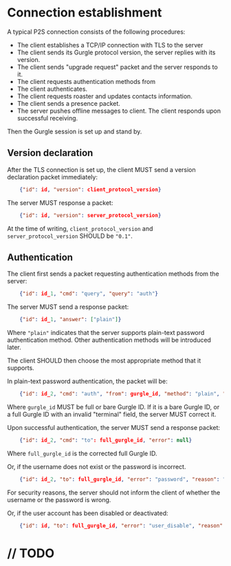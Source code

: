 # Connection establishment

A typical P2S connection consists of the following procedures:

- The client establishes a TCP/IP connection with TLS to the server
- The client sends its Gurgle protocol version, the server replies with its version.
- The client sends "upgrade request" packet and the server responds to it.
- The client requests authentication methods from 
- The client authenticates.
- The client requests roaster and updates contacts information.
- The client sends a presence packet.
- The server pushes offline messages to client. The client responds upon successful receiving.

Then the Gurgle session is set up and stand by.

## Version declaration

After the TLS connection is set up, the client MUST send a version declaration packet immediately:

```json
    {"id": id, "version": client_protocol_version}
```

The server MUST response a packet:

```json
    {"id": id, "version": server_protocol_version}
```

At the time of writing, `client_protocol_version` and `server_protocol_version` SHOULD be `"0.1"`.

## Authentication

The client first sends a packet requesting authentication methods from the server:

```json
    {"id": id_1, "cmd": "query", "query": "auth"}
```

The server MUST send a response packet:

```json
    {"id": id_1, "answer": ["plain"]}
```

Where `"plain"` indicates that the server supports plain-text password authentication method. Other authentication methods will be introduced later.

The client SHOULD then choose the most appropriate method that it supports.

In plain-text password authentication, the packet will be:

```json
    {"id": id_2, "cmd": "auth", "from": gurgle_id, "method": "plain", "password": password}
```

Where `gurgle_id` MUST be full or bare Gurgle ID. If it is a bare Gurgle ID, or a full Gurgle ID with an invalid "terminal" field, the server MUST correct it.

Upon successful authentication, the server MUST send a response packet:

```json
    {"id": id_2, "cmd": "to": full_gurgle_id, "error": null}
```

Where `full_gurgle_id` is the corrected full Gurgle ID.

Or, if the username does not exist or the password is incorrect.

```json
    {"id": id_2, "to": full_gurgle_id, "error": "password", "reason": "Incorrect username or password."}
```

For security reasons, the server should not inform the client of whether the username or the password is wrong.

Or, if the user account has been disabled or deactivated:

```json
    {"id": id, "to": full_gurgle_id, "error": "user_disable", "reason": "Your account has been disabled or deactivated."}
```

# // TODO
